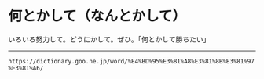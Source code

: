 # 何とかして（なんとかして）
いろいろ努力して。どうにかして。ぜひ。「何とかして勝ちたい」

---
`https://dictionary.goo.ne.jp/word/%E4%BD%95%E3%81%A8%E3%81%8B%E3%81%97%E3%81%A6/`
